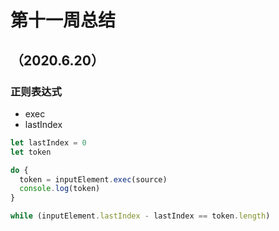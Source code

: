 # 第十一周总结

## （2020.6.20）

### 正则表达式

- exec
- lastIndex
```javascript
let lastIndex = 0
let token

do {
  token = inputElement.exec(source)
  console.log(token)
}

while (inputElement.lastIndex - lastIndex == token.length)
```